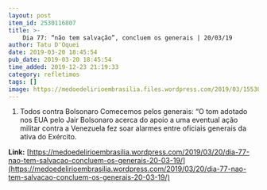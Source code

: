 ```yaml
---
layout: post
item_id: 2530116807
title: >-
    Dia 77: “não tem salvação”, concluem os generais | 20/03/19
author: Tatu D'Oquei
date: 2019-03-20 18:45:54
pub_date: 2019-03-20 18:45:54
time_added: 2019-12-23 21:19:33
category: refletimos
tags: []
image: https://medoedelirioembrasilia.files.wordpress.com/2019/03/15530247675c9146ff1cd88_1553024767_3x2_lg.jpg
---
```


1. Todos contra Bolsonaro Comecemos pelos generais: “O tom adotado nos EUA pelo Jair Bolsonaro acerca do apoio a uma eventual ação militar contra a Venezuela fez soar alarmes entre oficiais generais da ativa do Exército.

**Link:** [https://medoedelirioembrasilia.wordpress.com/2019/03/20/dia-77-nao-tem-salvacao-concluem-os-generais-20-03-19/](https://medoedelirioembrasilia.wordpress.com/2019/03/20/dia-77-nao-tem-salvacao-concluem-os-generais-20-03-19/)


